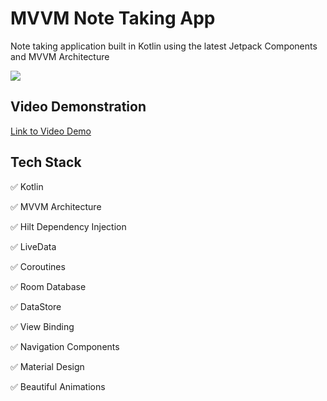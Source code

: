 # MVVM Note Taking App
Note taking application built in Kotlin using the latest Jetpack Components and MVVM Architecture

<img src = "https://raw.githubusercontent.com/Sukhdip-Sandhu/PersonalImages/main/NoteTakingApp/raw/splash_image.png?token=GHSAT0AAAAAABQYOEOJN6LYCKMBP4QEGMGQYPY2MXA" >

## Video Demonstration
[Link to Video Demo](https://drive.google.com/file/d/1HkDgax0E2-nICAOXBqN29-xINoIpRFqc/view?usp=sharing)

## Tech Stack
✅ Kotlin

✅ MVVM Architecture

✅ Hilt Dependency Injection

✅ LiveData

✅ Coroutines

✅ Room Database

✅ DataStore

✅ View Binding

✅ Navigation Components

✅ Material Design

✅ Beautiful Animations
